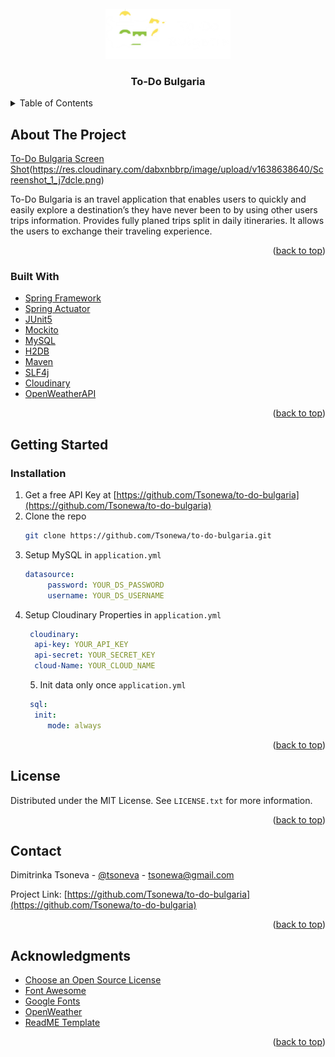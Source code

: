 <div id="top"></div>

<!-- PROJECT LOGO -->
<br />
<div align="center">
  <a href="https://res.cloudinary.com/dabxnbbrp/image/upload/v1638639364/logo_uyjq4f.png">
    <img src="images/logo.jpg" alt="Logo" width="200" height="80">
  </a>

  <h3 align="center">To-Do Bulgaria</h3>

</div>

<!-- TABLE OF CONTENTS -->
<details>
  <summary>Table of Contents</summary>
  <ol>
    <li>
      <a href="#about-the-project">About The Project</a>
      <ul>
        <li><a href="#built-with">Built With</a></li>
      </ul>
    </li>
    <li>
      <a href="#getting-started">Getting Started</a>
      <ul>
        <li><a href="#installation">Installation</a></li>
      </ul>
    </li>
    <li><a href="#contributing">Contributing</a></li>
    <li><a href="#license">License</a></li>
    <li><a href="#contact">Contact</a></li>
    <li><a href="#acknowledgments">Acknowledgments</a></li>
  </ol>
</details>


<!-- ABOUT THE PROJECT -->
## About The Project

[To-Do Bulgaria Screen Shot][product-screenshot](https://res.cloudinary.com/dabxnbbrp/image/upload/v1638638640/Screenshot_1_j7dcle.png)

To-Do Bulgaria is an travel application that enables users to quickly and easily explore a destination’s they have never been to by using other users trips information. Provides fully planed trips split in daily itineraries. It allows the users to exchange their traveling experience.

<p align="right">(<a href="#top">back to top</a>)</p>

### Built With

* [Spring Framework](https://spring.io/)
* [Spring Actuator](https://docs.spring.io/spring-boot/docs/current/reference/html/actuator.html)
* [JUnit5](https://junit.org/junit5//)
* [Mockito](https://site.mockito.org/)
* [MySQL](https://www.mysql.com/)
* [H2DB](https://www.h2database.com/html/main.html)
* [Maven](https://maven.apache.org/guides/index.html)
* [SLF4j](http://www.slf4j.org/)
* [Cloudinary](https://cloudinary.com/)
* [OpenWeatherAPI](https://openweathermap.org/api)

<p align="right">(<a href="#top">back to top</a>)</p>

<!-- GETTING STARTED -->
## Getting Started

### Installation

1. Get a free API Key at [https://github.com/Tsonewa/to-do-bulgaria](https://github.com/Tsonewa/to-do-bulgaria)
2. Clone the repo
   ```sh
   git clone https://github.com/Tsonewa/to-do-bulgaria.git
   ```
3. Setup MySQL in `application.yml`
   ```yml
   datasource:
        password: YOUR_DS_PASSWORD
        username: YOUR_DS_USERNAME
   ```
4. Setup Cloudinary Properties in `application.yml`
   ```yml
    cloudinary:
     api-key: YOUR_API_KEY
     api-secret: YOUR_SECRET_KEY
     cloud-Name: YOUR_CLOUD_NAME
   ```
   5. Init data only once `application.yml`
    ```yml
     sql:
      init:
         mode: always
   ```

<p align="right">(<a href="#top">back to top</a>)</p>

<!-- LICENSE -->
## License

Distributed under the MIT License. See `LICENSE.txt` for more information.

<p align="right">(<a href="#top">back to top</a>)</p>

<!-- CONTACT -->
## Contact

Dimitrinka Tsoneva - [@tsoneva](https://www.linkedin.com/in/dimitrinka-tsoneva-65650b105/) - tsonewa@gmail.com

Project Link: [https://github.com/Tsonewa/to-do-bulgaria](https://github.com/Tsonewa/to-do-bulgaria)

<p align="right">(<a href="#top">back to top</a>)</p>

<!-- ACKNOWLEDGMENTS -->
## Acknowledgments

* [Choose an Open Source License](https://choosealicense.com)
* [Font Awesome](https://fontawesome.com)
* [Google Fonts](https://fonts.google.com/)
* [OpenWeather](https://openweathermap.org/api)
* [ReadME Template](https://github.com/othneildrew/Best-README-Template)


<p align="right">(<a href="#top">back to top</a>)</p>


<!-- MARKDOWN LINKS & IMAGES -->
<!-- https://www.markdownguide.org/basic-syntax/#reference-style-links -->
[forks-shield]: https://img.shields.io/github/forks/othneildrew/Best-README-Template.svg?style=for-the-badge
[forks-url]: https://github.com/othneildrew/Best-README-Template/network/members
[stars-shield]: https://img.shields.io/github/stars/othneildrew/Best-README-Template.svg?style=for-the-badge
[stars-url]: https://github.com/othneildrew/Best-README-Template/stargazers
[issues-shield]: https://img.shields.io/github/issues/othneildrew/Best-README-Template.svg?style=for-the-badge
[issues-url]: https://github.com/othneildrew/Best-README-Template/issues
[license-shield]: https://img.shields.io/github/license/othneildrew/Best-README-Template.svg?style=for-the-badge
[license-url]: https://github.com/othneildrew/Best-README-Template/blob/master/LICENSE.txt
[linkedin-shield]: https://img.shields.io/badge/-LinkedIn-black.svg?style=for-the-badge&logo=linkedin&colorB=555
[linkedin-url]: https://linkedin.com/in/othneildrew
[product-screenshot]: images/screenshot.png